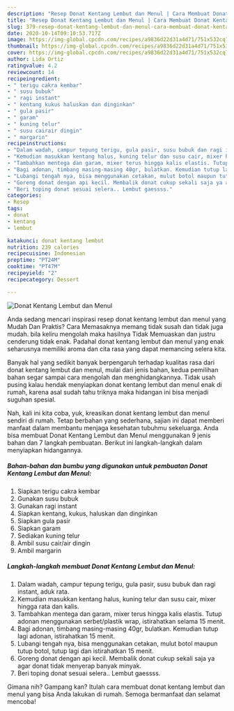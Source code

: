 ```yaml
---
description: "Resep Donat Kentang Lembut dan Menul | Cara Membuat Donat Kentang Lembut dan Menul Yang Lezat Sekali"
title: "Resep Donat Kentang Lembut dan Menul | Cara Membuat Donat Kentang Lembut dan Menul Yang Lezat Sekali"
slug: 379-resep-donat-kentang-lembut-dan-menul-cara-membuat-donat-kentang-lembut-dan-menul-yang-lezat-sekali
date: 2020-10-14T09:10:53.717Z
image: https://img-global.cpcdn.com/recipes/a9836d22d31a4d71/751x532cq70/donat-kentang-lembut-dan-menul-foto-resep-utama.jpg
thumbnail: https://img-global.cpcdn.com/recipes/a9836d22d31a4d71/751x532cq70/donat-kentang-lembut-dan-menul-foto-resep-utama.jpg
cover: https://img-global.cpcdn.com/recipes/a9836d22d31a4d71/751x532cq70/donat-kentang-lembut-dan-menul-foto-resep-utama.jpg
author: Lida Ortiz
ratingvalue: 4.2
reviewcount: 14
recipeingredient:
- " terigu cakra kembar"
- " susu bubuk"
- " ragi instant"
- " kentang kukus haluskan dan dinginkan"
- " gula pasir"
- " garam"
- " kuning telur"
- " susu cairair dingin"
- " margarin"
recipeinstructions:
- "Dalam wadah, campur tepung terigu, gula pasir, susu bubuk dan ragi instant, aduk rata."
- "Kemudian masukkan kentang halus, kuning telur dan susu cair, mixer hingga rata dan kalis."
- "Tambahkan mentega dan garam, mixer terus hingga kalis elastis. Tutup adonan menggunakan serbet/plastik wrap, istirahatkan selama 15 menit."
- "Bagi adonan, timbang masing-masing 40gr, bulatkan. Kemudian tutup lagi adonan, istirahatkan 15 menit."
- "Lubangi tengah nya, bisa menggunakan cetakan, mulut botol maupun tutup botol, tutup lagi dan istirahatkan 15 menit."
- "Goreng donat dengan api kecil. Membalik donat cukup sekali saja ya agar donat tidak menyerap banyak minyak."
- "Beri toping donat sesuai selera.. Lembut gaessss."
categories:
- Resep
tags:
- donat
- kentang
- lembut

katakunci: donat kentang lembut 
nutrition: 239 calories
recipecuisine: Indonesian
preptime: "PT24M"
cooktime: "PT47M"
recipeyield: "2"
recipecategory: Dessert

---
```



![Donat Kentang Lembut dan Menul](https://img-global.cpcdn.com/recipes/a9836d22d31a4d71/751x532cq70/donat-kentang-lembut-dan-menul-foto-resep-utama.jpg)

Anda sedang mencari inspirasi resep donat kentang lembut dan menul yang Mudah Dan Praktis? Cara Memasaknya memang tidak susah dan tidak juga mudah. bila keliru mengolah maka hasilnya Tidak Memuaskan dan justru cenderung tidak enak. Padahal donat kentang lembut dan menul yang enak seharusnya memiliki aroma dan cita rasa yang dapat memancing selera kita.



Banyak hal yang sedikit banyak berpengaruh terhadap kualitas rasa dari donat kentang lembut dan menul, mulai dari jenis bahan, kedua pemilihan bahan segar sampai cara mengolah dan menghidangkannya. Tidak usah pusing kalau hendak menyiapkan donat kentang lembut dan menul enak di rumah, karena asal sudah tahu triknya maka hidangan ini bisa menjadi suguhan spesial.


Nah, kali ini kita coba, yuk, kreasikan donat kentang lembut dan menul sendiri di rumah. Tetap berbahan yang sederhana, sajian ini dapat memberi manfaat dalam membantu menjaga kesehatan tubuhmu sekeluarga. Anda bisa membuat Donat Kentang Lembut dan Menul menggunakan 9 jenis bahan dan 7 langkah pembuatan. Berikut ini langkah-langkah dalam menyiapkan hidangannya.

<!--inarticleads1-->

##### Bahan-bahan dan bumbu yang digunakan untuk pembuatan Donat Kentang Lembut dan Menul:

1. Siapkan  terigu cakra kembar
1. Gunakan  susu bubuk
1. Gunakan  ragi instant
1. Siapkan  kentang, kukus, haluskan dan dinginkan
1. Siapkan  gula pasir
1. Siapkan  garam
1. Sediakan  kuning telur
1. Ambil  susu cair/air dingin
1. Ambil  margarin




<!--inarticleads2-->

##### Langkah-langkah membuat Donat Kentang Lembut dan Menul:

1. Dalam wadah, campur tepung terigu, gula pasir, susu bubuk dan ragi instant, aduk rata.
1. Kemudian masukkan kentang halus, kuning telur dan susu cair, mixer hingga rata dan kalis.
1. Tambahkan mentega dan garam, mixer terus hingga kalis elastis. Tutup adonan menggunakan serbet/plastik wrap, istirahatkan selama 15 menit.
1. Bagi adonan, timbang masing-masing 40gr, bulatkan. Kemudian tutup lagi adonan, istirahatkan 15 menit.
1. Lubangi tengah nya, bisa menggunakan cetakan, mulut botol maupun tutup botol, tutup lagi dan istirahatkan 15 menit.
1. Goreng donat dengan api kecil. Membalik donat cukup sekali saja ya agar donat tidak menyerap banyak minyak.
1. Beri toping donat sesuai selera.. Lembut gaessss.




Gimana nih? Gampang kan? Itulah cara membuat donat kentang lembut dan menul yang bisa Anda lakukan di rumah. Semoga bermanfaat dan selamat mencoba!
